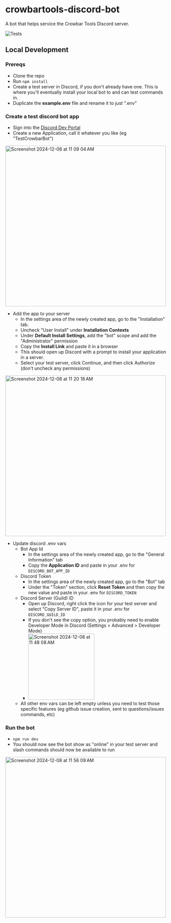 # crowbartools-discord-bot
 A bot that helps service the Crowbar Tools Discord server.

![Tests](https://github.com/crowbartools/crowbartools-discord-bot/workflows/Tests/badge.svg?branch=master)


## Local Development

### Prereqs
- Clone the repo
- Run `npm install`
- Create a test server in Discord, if you don't already have one. This is where you'll eventually install your local bot to and can test commands in.
- Duplicate the **example.env** file and rename it to just ".env"

### Create a test discord bot app
- Sign into the [Discord Dev Portal](https://discord.com/developers/applications)
- Create a new Application, call it whatever you like (eg "TestCrowbarBot")
<img width="500" alt="Screenshot 2024-12-08 at 11 09 04 AM" src="https://github.com/user-attachments/assets/8dc2bc72-beec-4629-8378-330a12f03bb4">

- Add the app to your server
  - In the settings area of the newly created app, go to the "Installation" tab.
  - Uncheck "User Install" under **Installation Contexts**
  - Under **Default Install Settings**, add the "bot" scope and add the "Administrator" permission
  - Copy the **Install Link** and paste it in a browser
  - This should open up Discord with a prompt to install your application in a server. 
  - Select your test server, click Continue, and then click Authorize (don't uncheck any permissions)
<img width="500" alt="Screenshot 2024-12-08 at 11 20 18 AM" src="https://github.com/user-attachments/assets/7e7e9921-d151-4915-8d3e-d9575e25c01e">

- Update discord .env vars
  - Bot App Id
    - In the settings area of the newly created app, go to the "General Information" tab
    - Copy the **Application ID** and paste in your .env for `DISCORD_BOT_APP_ID`
  - Discord Token
    - In the settings area of the newly created app, go to the "Bot" tab
    - Under the "Token" section, click **Reset Token** and then copy the new value and paste in your .env for `DISCORD_TOKEN`
  - Discord Server (Guild) ID
    - Open up Discord, right click the icon for your test server and select "Copy Server ID", paste it in your .env for `DISCORD_GUILD_ID`
    - If you don't see the copy option, you probably need to enable Developer Mode in Discord (Settings > Advanced > Developer Mode)
    - <img width="206" alt="Screenshot 2024-12-08 at 11 48 08 AM" src="https://github.com/user-attachments/assets/516404de-24bf-4153-9be6-b3810a829d2c">
  - All other env vars can be left empty unless you need to test those specific features (eg github issue creation, sent to questions/issues commands, etc)

### Run the bot
- `npm run dev`
- You should now see the bot show as "online" in your test server and slash commands should now be available to run
<img width="500" alt="Screenshot 2024-12-08 at 11 56 09 AM" src="https://github.com/user-attachments/assets/d4b33c4f-8df4-4864-8d80-4839f46ae399">
